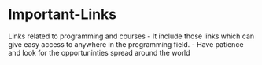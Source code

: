 # Important-Links
Links related to programming and courses
    - It include those links which can give easy access to anywhere in the programming field.
    - Have patience and look for the opportuninties spread around the world

